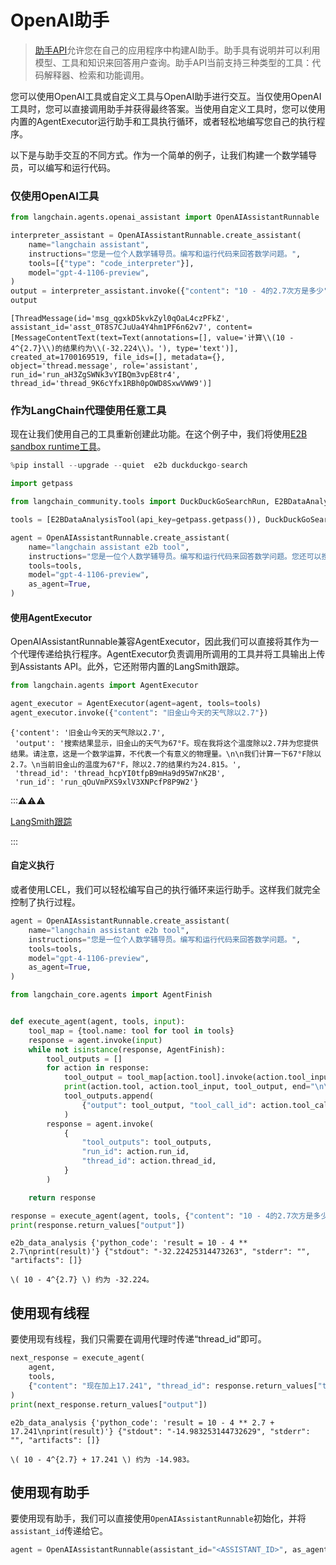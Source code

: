# OpenAI助手

> [助手API](https://platform.openai.com/docs/assistants/overview)允许您在自己的应用程序中构建AI助手。助手具有说明并可以利用模型、工具和知识来回答用户查询。助手API当前支持三种类型的工具：代码解释器、检索和功能调用。

您可以使用OpenAI工具或自定义工具与OpenAI助手进行交互。当仅使用OpenAI工具时，您可以直接调用助手并获得最终答案。当使用自定义工具时，您可以使用内置的AgentExecutor运行助手和工具执行循环，或者轻松地编写您自己的执行程序。

以下是与助手交互的不同方式。作为一个简单的例子，让我们构建一个数学辅导员，可以编写和运行代码。

### 仅使用OpenAI工具


```python
from langchain.agents.openai_assistant import OpenAIAssistantRunnable
```


```python
interpreter_assistant = OpenAIAssistantRunnable.create_assistant(
    name="langchain assistant",
    instructions="您是一位个人数学辅导员。编写和运行代码来回答数学问题。",
    tools=[{"type": "code_interpreter"}],
    model="gpt-4-1106-preview",
)
output = interpreter_assistant.invoke({"content": "10 - 4的2.7次方是多少"})
output
```




    [ThreadMessage(id='msg_qgxkD5kvkZyl0qOaL4czPFkZ', assistant_id='asst_0T8S7CJuUa4Y4hm1PF6n62v7', content=[MessageContentText(text=Text(annotations=[], value='计算\\(10 - 4^{2.7}\\)的结果约为\\(-32.224\\)。'), type='text')], created_at=1700169519, file_ids=[], metadata={}, object='thread.message', role='assistant', run_id='run_aH3ZgSWNk3vYIBQm3vpE8tr4', thread_id='thread_9K6cYfx1RBh0pOWD8SxwVWW9')]



### 作为LangChain代理使用任意工具

现在让我们使用自己的工具重新创建此功能。在这个例子中，我们将使用[E2B sandbox runtime工具](https://e2b.dev/docs?ref=landing-page-get-started)。


```python
%pip install --upgrade --quiet  e2b duckduckgo-search
```


```python
import getpass

from langchain_community.tools import DuckDuckGoSearchRun, E2BDataAnalysisTool

tools = [E2BDataAnalysisTool(api_key=getpass.getpass()), DuckDuckGoSearchRun()]
```


```python
agent = OpenAIAssistantRunnable.create_assistant(
    name="langchain assistant e2b tool",
    instructions="您是一位个人数学辅导员。编写和运行代码来回答数学问题。您还可以搜索互联网。",
    tools=tools,
    model="gpt-4-1106-preview",
    as_agent=True,
)
```

#### 使用AgentExecutor

OpenAIAssistantRunnable兼容AgentExecutor，因此我们可以直接将其作为一个代理传递给执行程序。AgentExecutor负责调用所调用的工具并将工具输出上传到Assistants API。此外，它还附带内置的LangSmith跟踪。


```python
from langchain.agents import AgentExecutor

agent_executor = AgentExecutor(agent=agent, tools=tools)
agent_executor.invoke({"content": "旧金山今天的天气除以2.7"})
```




    {'content': '旧金山今天的天气除以2.7',
     'output': '搜索结果显示，旧金山的天气为67°F。现在我将这个温度除以2.7并为您提供结果。请注意，这是一个数学运算，不代表一个有意义的物理量。\n\n我们计算一下67°F除以2.7。\n当前旧金山的温度为67°F，除以2.7的结果约为24.815。',
     'thread_id': 'thread_hcpYI0tfpB9mHa9d95W7nK2B',
     'run_id': 'run_qOuVmPXS9xlV3XNPcfP8P9W2'}



:::⚠⚠⚠



[LangSmith跟踪](https://smith.langchain.com/public/6750972b-0849-4beb-a8bb-353d424ffade/r)

:::

#### 自定义执行

或者使用LCEL，我们可以轻松编写自己的执行循环来运行助手。这样我们就完全控制了执行过程。


```python
agent = OpenAIAssistantRunnable.create_assistant(
    name="langchain assistant e2b tool",
    instructions="您是一位个人数学辅导员。编写和运行代码来回答数学问题。",
    tools=tools,
    model="gpt-4-1106-preview",
    as_agent=True,
)
```


```python
from langchain_core.agents import AgentFinish


def execute_agent(agent, tools, input):
    tool_map = {tool.name: tool for tool in tools}
    response = agent.invoke(input)
    while not isinstance(response, AgentFinish):
        tool_outputs = []
        for action in response:
            tool_output = tool_map[action.tool].invoke(action.tool_input)
            print(action.tool, action.tool_input, tool_output, end="\n\n")
            tool_outputs.append(
                {"output": tool_output, "tool_call_id": action.tool_call_id}
            )
        response = agent.invoke(
            {
                "tool_outputs": tool_outputs,
                "run_id": action.run_id,
                "thread_id": action.thread_id,
            }
        )

    return response
```


```python
response = execute_agent(agent, tools, {"content": "10 - 4的2.7次方是多少"})
print(response.return_values["output"])
```

    e2b_data_analysis {'python_code': 'result = 10 - 4 ** 2.7\nprint(result)'} {"stdout": "-32.22425314473263", "stderr": "", "artifacts": []}
    
    \( 10 - 4^{2.7} \) 约为 -32.224。
    

## 使用现有线程

要使用现有线程，我们只需要在调用代理时传递“thread_id”即可。


```python
next_response = execute_agent(
    agent,
    tools,
    {"content": "现在加上17.241", "thread_id": response.return_values["thread_id"]},
)
print(next_response.return_values["output"])
```

    e2b_data_analysis {'python_code': 'result = 10 - 4 ** 2.7 + 17.241\nprint(result)'} {"stdout": "-14.983253144732629", "stderr": "", "artifacts": []}
    
    \( 10 - 4^{2.7} + 17.241 \) 约为 -14.983。
    

## 使用现有助手

要使用现有助手，我们可以直接使用`OpenAIAssistantRunnable`初始化，并将`assistant_id`传递给它。


```python
agent = OpenAIAssistantRunnable(assistant_id="<ASSISTANT_ID>", as_agent=True)
```